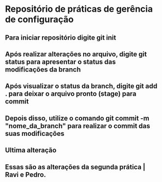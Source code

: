 # Repositório de práticas de gerência de configuração

## Para iniciar repositório digite git init

## Após realizar alterações no arquivo, digite git status para apresentar o status das modificações da branch

## Após visualizar o status da branch, digite git add . para deixar o arquivo pronto (stage) para commit

## Depois disso, utilize o comando git commit -m "nome_da_branch" para realizar o commit das suas modificações

## Ultima alteração  

## Essas são as alterações da segunda prática | Ravi e Pedro.
